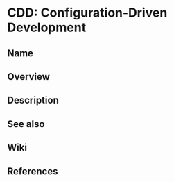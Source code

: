 # CDD: Configuration-Driven Development

## Name

## Overview

## Description

## See also

## Wiki

## References
